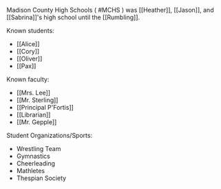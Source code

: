 Madison County High Schools ( #MCHS ) was [[Heather]], [[Jason]], and [[Sabrina]]'s high school until the [[Rumbling]]. 

Known students:
- [[Alice]]
- [[Cory]]
- [[Oliver]]
- [[Pax]]

Known faculty:
- [[Mrs. Lee]]
- [[Mr. Sterling]]
- [[Principal P'Fortis]]
- [[Librarian]]
- [[Mr. Gepple]]

Student Organizations/Sports:
- Wrestling Team
- Gymnastics
- Cheerleading
- Mathletes
- Thespian Society